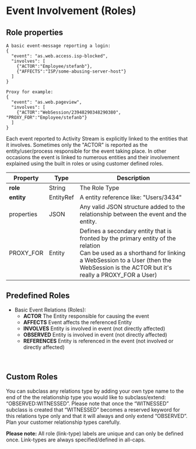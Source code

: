 # Event Involvement (Roles)
## Role properties
```shell
A basic event-message reporting a login:
{
  "event": "as.web.access.isp-blocked",
  "involves": [
    {"ACTOR":"Employee/stefanb"},
    {"AFFECTS":"ISP/some-abusing-server-host"}
  ]
}

Proxy for example:
{
  "event": "as.web.pageview",
  "involves": [
    {"ACTOR":"WebSession/23948290348290380", "PROXY_FOR":"Employee/stefanb"}
  ]
}
```
Each event reported to Activity Stream is explicitly linked to the entities that it involves. Sometimes only the "ACTOR" is reported as the entity/user/process responsible for the event taking place. In other occasions the event is linked to numerous entities and their involvement explained using the built in roles or using customer defined roles.      

Property | Type | Description
-------- | ---- | -----------
**role**|String|The Role Type
**entity**|EntityRef|A entity reference like: "Users/3434"
properties | JSON | Any valid JSON structure added to the relationship between the event and the entity.
PROXY_FOR|Entity|Defines a secondary entity that is fronted by the primary entity of the relation</br>Can be used as a shorthand for linking a WebSession to a User (then the WebSession is the ACTOR but it's really a PROXY_FOR a User)

## Predefined Roles
* Basic Event Relations (Roles):
  * **ACTOR**               The Entity responsible for causing the event
  * **AFFECTS**             Event affects the referenced Entity
  * **INVOLVES**            Entity is involved in event (not directly affected)
  * **OBSERVED**           Entity is involved in event (not directly affected)
  * **REFERENCES**          Entity is referenced in the event (not involved or directly affected)
</br>

## Custom Roles
You can subclass any relations type by adding your own type name to the end of the the relationship type you would like to subclass/extend: “OBSERVED:WITNESSED”. Please note that once the “WITNESSED” subclass is created that “WITNESSED” becomes a reserved keyword for this relations type only and that it will always and only extend “OBSERVED”. Plan your customer relationship types carefully.

**Please note:** All role (link-type) labels are unique and can only be defined once. Link-types are always specified/defined in all-caps.
